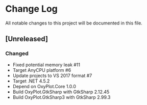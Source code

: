 # Change Log
All notable changes to this project will be documented in this file.

## [Unreleased]
### Changed
- Fixed potential memory leak #11
- Target AnyCPU platform #6
- Update projects to VS 2017 format #7
- Target .NET 4.5.2
- Depend on OxyPlot.Core 1.0.0
- Build OxyPlot.GtkSharp with GtkSharp 2.12.45
- Build OxyPlot.GtkSharp3 with GtkSharp 2.99.3
